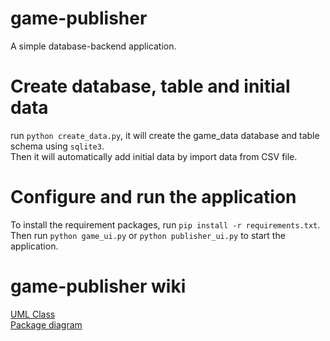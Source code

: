 # game-publisher

A simple database-backend application.


# Create database, table and initial data

run ```python create_data.py```, it will create the game_data database and table schema using ```sqlite3```.  
Then it will automatically add initial data by import data from CSV file.

# Configure and run the application
To install the requirement packages, run ```pip install -r requirements.txt```.  
Then run ```python game_ui.py``` or ```python publisher_ui.py``` to start the application.

# game-publisher wiki 
[UML Class](https://github.com/SainTurDaY27/game-publisher/wiki/UML-Class)  
[Package diagram](https://github.com/SainTurDaY27/game-publisher/wiki/Package-diagram)




